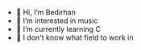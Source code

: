 - 👋 Hi, I’m Bedirhan
- 👀 I’m interested in music
- 🌱 I’m currently learning C
- 💞️ I don't know what field to work in

